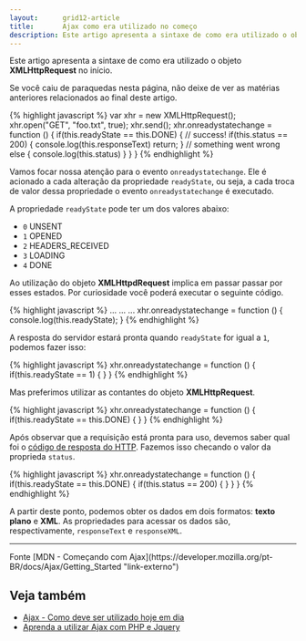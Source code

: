 ```yaml
---
layout:      grid12-article
title:       Ajax como era utilizado no começo
description: Este artigo apresenta a sintaxe de como era utilizado o objeto __XMLHttpdRequest__ no início.
---
```


Este artigo apresenta a sintaxe de como era utilizado o objeto __XMLHttpRequest__ no início.

Se você caiu de paraquedas nesta página, não deixe de ver as matérias anteriores relacionados ao final deste artigo.


{% highlight javascript %}
var xhr = new XMLHttpRequest();
xhr.open("GET", "foo.txt", true);
xhr.send();
xhr.onreadystatechange = function () {
  if(this.readyState == this.DONE) {
    // success!
    if(this.status == 200) {
      console.log(this.responseText)
      return;
    }
    // something went wrong
    else {
      console.log(this.status)
    }
  }
}
{% endhighlight %}

Vamos focar nossa atenção para o evento `onreadystatechange`. Ele é acionado a cada alteração da propriedade 
`readyState`, ou seja, a cada troca de valor dessa propriedade o evento `onreadystatechange` é executado. 

A propriedade `readyState` pode ter um dos valores abaixo:

- `0` UNSENT
- `1` OPENED
- `2` HEADERS_RECEIVED
- `3` LOADING
- `4` DONE

Ao utilização do objeto __XMLHttpdRequest__ implica em passar passar por esses estados. Por curiosidade você poderá
executar o seguinte código.

{% highlight javascript %}
...
...
...
xhr.onreadystatechange = function () {
    console.log(this.readyState);
}
{% endhighlight %}

A resposta do servidor estará pronta quando `readyState` for igual a `1`, podemos fazer isso:

{% highlight javascript %}
xhr.onreadystatechange = function () {
  if(this.readyState == 1) {
  }
}
{% endhighlight %}

Mas preferimos utilizar as contantes do objeto __XMLHttpRequest__.

{% highlight javascript %}
xhr.onreadystatechange = function () {
  if(this.readyState == this.DONE) {
  }
}
{% endhighlight %}


Após observar que a requisição está pronta para uso, devemos saber qual foi o 
[código de resposta do HTTP](https://developer.mozilla.org/en-US/docs/Web/HTTP/Response_codes "link-externo"). Fazemos
isso checando o valor da proprieda `status`.

{% highlight javascript %}
xhr.onreadystatechange = function () {
  if(this.readyState == this.DONE) {
    if(this.status == 200) {
    }
  }
}
{% endhighlight %}

A partir deste ponto, podemos obter os dados em dois formatos: __texto plano__ e __XML__. As propriedades para acessar
os dados são, respectivamente, `responseText` e `responseXML`.

<hr>
Fonte [MDN - Começando com Ajax](https://developer.mozilla.org/pt-BR/docs/Ajax/Getting_Started "link-externo")


Veja também
---

- [Ajax - Como deve ser utilizado hoje em dia](/javascript/ajax/)
- [Aprenda a utilizar Ajax com PHP e Jquery](/javascript/ajax-php-jquery/)
